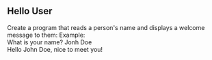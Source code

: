 ## Hello User

Create a program that reads a person's name and displays a welcome message to them:
   Example:<br>
   What is your name? Jonh Doe <br>
  Hello John Doe, nice to meet you! <br>
